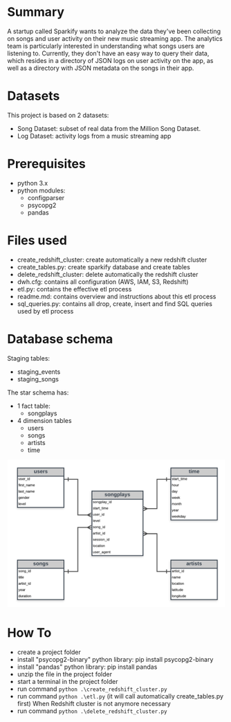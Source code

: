 # Summary

A startup called Sparkify wants to analyze the data they've been collecting on songs and user activity on their new music streaming app. The analytics team is particularly interested in understanding what songs users are listening to. Currently, they don't have an easy way to query their data, which resides in a directory of JSON logs on user activity on the app, as well as a directory with JSON metadata on the songs in their app.

# Datasets
This project is based on 2 datasets:
- Song Dataset: subset of real data from the Million Song Dataset. 
- Log Dataset: activity logs from a music streaming app

# Prerequisites

- python 3.x
- python modules:
  - configparser
  - psycopg2
  - pandas

# Files used

- create_redshift_cluster: create automatically a new redshift cluster
- create_tables.py: create sparkify database and create tables
- delete_redshift_cluster: delete automatically the redshift cluster
- dwh.cfg: contains all configuration (AWS, IAM, S3, Redshift)
- etl.py: contains the effective etl process
- readme.md: contains overview and instructions about this etl process
- sql_queries.py: contains all drop, create, insert and find SQL queries used by etl process

# Database schema

Staging tables:
  - staging_events
  - staging_songs

The star schema has:
- 1 fact table: 
  - songplays
- 4 dimension tables
  - users
  - songs
  - artists
  - time

![](sparkify_erd.png?raw=true)

# How To
- create a project folder
- install "psycopg2-binary" python library: pip install psycopg2-binary
- install "pandas" python library: pip install pandas
- unzip the file in the project folder
- start a terminal in the project folder
- run command `python .\create_redshift_cluster.py`
- run command `python .\etl.py` (it will call automatically create_tables.py first)
When Redshift cluster is not anymore necessary
- run command `python .\delete_redshift_cluster.py` 
